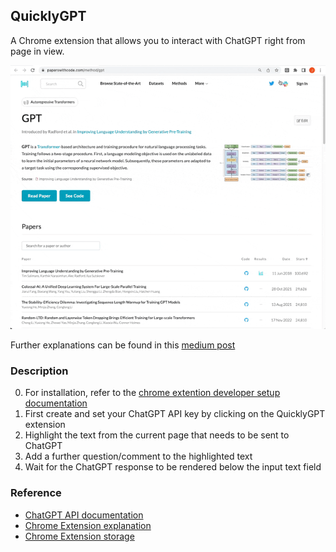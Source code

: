 ## QuicklyGPT

A Chrome extension that allows you to interact with ChatGPT right from page in view.

![Alt Text](images/demo_quckly_gpt.gif) 

Further explanations can be found in this [medium post](https://medium.com/@jgleeee/quicklygpt-a-chrome-extension-to-save-your-time-a041805ebe77)

### Description
0. For installation, refer to the [chrome extention developer setup documentation](https://developer.chrome.com/docs/extensions/mv2/getstarted/)
1. First create and set your ChatGPT API key by clicking on the QuicklyGPT extension
2. Highlight the text from the current page that needs to be sent to ChatGPT
3. Add a further question/comment to the highlighted text
4. Wait for the ChatGPT response to be rendered below the input text field


### Reference
- [ChatGPT API documentation](https://platform.openai.com/docs/quickstart/build-your-application)
- [Chrome Extension explanation](https://plainenglish.io/blog/how-to-send-data-between-chrome-extension-scripts-1182ce67b659)
- [Chrome Extension storage](https://developer.chrome.com/docs/extensions/reference/storage/)
